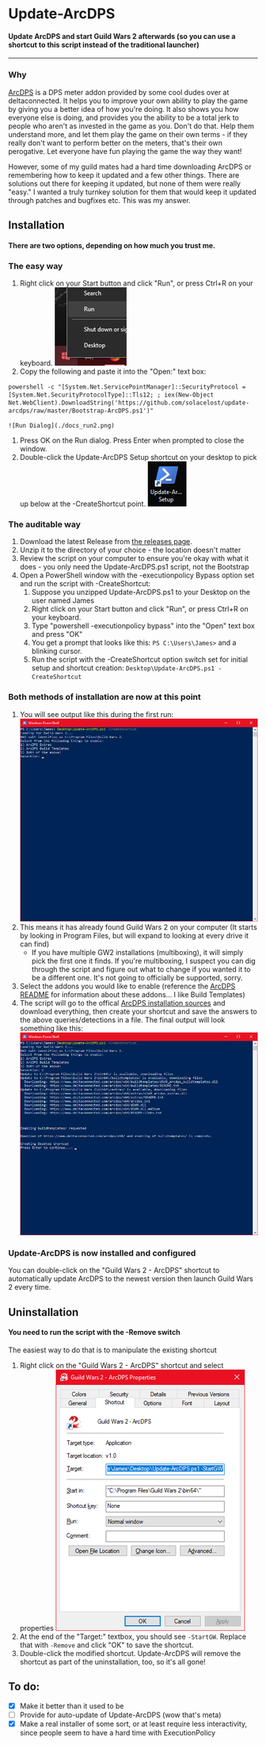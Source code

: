 # Update-ArcDPS
#### Update ArcDPS and start Guild Wars 2 afterwards (so you can use a shortcut to this script instead of the traditional launcher)
---

### Why
[ArcDPS](https://www.deltaconnected.com/arcdps/) is a DPS meter addon provided by some cool dudes over at deltaconnected. It helps you to improve your own ability to play the game by giving you a better idea of how you're doing. It also shows you how everyone else is doing, and provides you the ability to be a total jerk to people who aren't as invested in the game as you. Don't do that. Help them understand more, and let them play the game on their own terms - if they really don't want to perform better on the meters, that's their own perogative. Let everyone have fun playing the game the way they want!

However, some of my guild mates had a hard time downloading ArcDPS or remembering how to keep it updated and a few other things. There are solutions out there for keeping it updated, but none of them were really "easy." I wanted a truly turnkey solution for them that would keep it updated through patches and bugfixes etc. This was my answer.

## Installation
#### There are two options, depending on how much you trust me.

### The easy way
1. Right click on your Start button and click "Run", or press Ctrl+R on your keyboard.
    ![Right Clicking Run](./docs_run.png)
1. Copy the following and paste it into the "Open:" text box:
```
powershell -c "[System.Net.ServicePointManager]::SecurityProtocol = [System.Net.SecurityProtocolType]::Tls12; ; iex(New-Object Net.WebClient).DownloadString('https://github.com/solacelost/update-arcdps/raw/master/Bootstrap-ArcDPS.ps1')"
```
    ![Run Dialog](./docs_run2.png)
1. Press OK on the Run dialog. Press Enter when prompted to close the window.
1. Double-click the Update-ArcDPS Setup shortcut on your desktop to pick up below at the -CreateShortcut point.
    ![Setup Shortcut](./docs_setup_shortcut.png)

### The auditable way
1. Download the latest Release from [the releases page](https://github.com/solacelost/update-arcdps/releases).
1. Unzip it to the directory of your choice - the location doesn't matter
1. Review the script on your computer to ensure you're okay with what it does - you only need the Update-ArcDPS.ps1 script, not the Bootstrap
1. Open a PowerShell window with the -executionpolicy Bypass option set and run the script with -CreateShortcut:
    1. Suppose you unzipped Update-ArcDPS.ps1 to your Desktop on the user named James
    1. Right click on your Start button and click "Run", or press Ctrl+R on your keyboard.
    1. Type "powershell -executionpolicy bypass" into the "Open" text box and press "OK"
    1. You get a prompt that looks like this: `PS C:\Users\James>` and a blinking cursor.
    1. Run the script with the -CreateShortcut option switch set for initial setup and shortcut creation:
        `Desktop\Update-ArcDPS.ps1 -CreateShortcut`

### Both methods of installation are now at this point
1. You will see output like this during the first run:
    ![Intial Setup](./docs_initialsetup.png)
1. This means it has already found Guild Wars 2 on your computer (It starts by looking in Program Files, but will expand to looking at every drive it can find)
    - If you have multiple GW2 installations (multiboxing), it will simply pick the first one it finds. If you're multiboxing, I suspect you can dig through the script and figure out what to change if you wanted it to be a different one. It's not going to officially be supported, sorry.
1. Select the addons you would like to enable (reference the [ArcDPS README](https://www.deltaconnected.com/arcdps/) for information about these addons... I like Build Templates)
1. The script will go to the offical [ArcDPS installation sources](https://www.deltaconnected.com/arcdps/x64) and download everything, then create your shortcut and save the answers to the above queries/detections in a file. The final output will look something like this:
    ![Complete Setup](./docs_completeinstall.png)

### Update-ArcDPS is now installed and configured
You can double-click on the "Guild Wars 2 - ArcDPS" shortcut to automatically update ArcDPS to the newest version then launch Guild Wars 2 every time.

## Uninstallation
#### You need to run the script with the -Remove switch
The easiest way to do that is to manipulate the existing shortcut
1. Right click on the "Guild Wars 2 - ArcDPS" shortcut and select properties
    ![Shortcut Properties](./docs_shortcut.png)
1. At the end of the "Target:" textbox, you should see `-StartGW`. Replace that with `-Remove` and click "OK" to save the shortcut.
1. Double-click the modified shortcut. Update-ArcDPS will remove the shortcut as part of the uninstallation, too, so it's all gone!

## To do:
- [x] Make it better than it used to be
- [ ] Provide for auto-update of Update-ArcDPS (wow that's meta)
- [x] Make a real installer of some sort, or at least require less interactivity, since people seem to have a hard time with ExecutionPolicy
